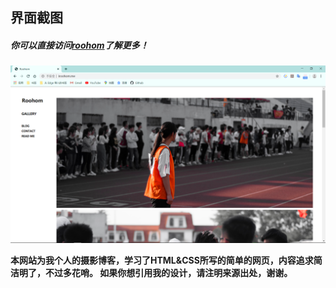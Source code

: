 ## 界面截图

##### 你可以直接访问[roohom](http://iroohom.me)了解更多！

![首页](./images/首页.png)

**本网站为我个人的摄影博客，学习了HTML&CSS所写的简单的网页，内容追求简洁明了，不过多花哨。
如果你想引用我的设计，请注明来源出处，谢谢。**